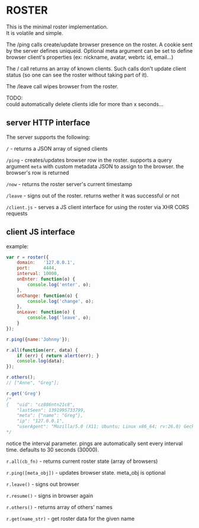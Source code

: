 # ROSTER


This is the minimal roster implementation.  
It is volatile and simple.

The /ping calls create/update browser presence on the roster. A cookie sent by the server defines uniqueid.
Optional meta argument can be set to define browser client's properties (ex: nickname, avatar, webrtc id, email...)

The / call returns an array of known clients. Such calls don't update client status (so one can see the roster without taking part of it).

The /leave call wipes browser from the roster.

TODO:  
could automatically delete clients idle for more than x seconds...


## server HTTP interface

The server supports the following:

`/` - returns a JSON array of signed clients

`/ping` - creates/updates browser row in the roster. supports a query argument `meta` with custom metadata JSON to assign to the browser. the browser's row is returned

`/now` - returns the roster server's current timestamp

`/leave` - signs out of the roster. returns wether it was successful or not

`/client.js` - serves a JS client interface for using the roster via XHR CORS requests



## client JS interface

example:

```javascript
var r = roster({
    domain:   '127.0.0.1',
    port:     4444,
    interval: 10000,
    onEnter: function(o) {
        console.log('enter', o);
    },
    onChange: function(o) {
        console.log('change', o);
    },
    onLeave: function(o) {
        console.log('leave', o);
    }
});

r.ping({name:'Johnny'});

r.all(function(err, data) {
    if (err) { return alert(err); }
    console.log(data);
});

r.others();
// ["Anne", "Greg"];

r.get('Greg')
/*
{   "uid": "cz886ntn21c8",
    "lastSeen": 1391995733799,
    "meta": {"name": "Greg"},
    "ip": "127.0.0.1",
    "userAgent": "Mozilla/5.0 (X11; Ubuntu; Linux x86_64; rv:26.0) Gecko/20100101 Firefox/26.0"   }
*/
```

notice the interval parameter.
pings are automatically sent every interval time.
defaults to 30 seconds (30000).

`r.all(cb_fn)` - returns current roster state (array of browsers)

`r.ping([meta_obj])` - updates browser state. meta_obj is optional

`r.leave()` - signs out browser

`r.resume()` - signs in browser again

`r.others()` - returns array of others' names

`r.get(name_str)` - get roster data for the given name
